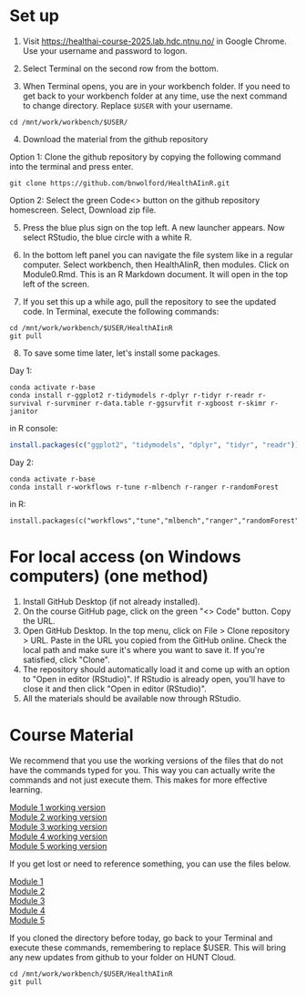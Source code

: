 # Set up

1. Visit https://healthai-course-2025.lab.hdc.ntnu.no/ in Google Chrome. Use your username and password to logon.
   
2. Select Terminal on the second row from the bottom.
   
3. When Terminal opens, you are in your workbench folder. If you need to get back to your workbench folder at any time, use the next command to change directory. Replace `$USER` with your username.  

```
cd /mnt/work/workbench/$USER/
```  

4. Download the material from the github repository
 
Option 1: Clone the github repository by copying the following command into the terminal and press enter.  

```
git clone https://github.com/bnwolford/HealthAIinR.git
```
Option 2: Select the green Code<> button on the github repository homescreen. Select, Download zip file. 

5. Press the blue plus sign on the top left. A new launcher appears. Now select RStudio, the blue circle with a white R.
   
6. In the bottom left panel you can navigate the file system like in a regular computer. Select workbench, then HealthAIinR, then modules. Click on Module0.Rmd. This is an R Markdown document. It will open in the top left of the screen.

7. If you set this up a while ago, pull the repository to see the updated code. In Terminal, execute the following commands:
```
cd /mnt/work/workbench/$USER/HealthAIinR
git pull
```

8. To save some time later, let's install some packages. 

Day 1:
```
conda activate r-base
conda install r-ggplot2 r-tidymodels r-dplyr r-tidyr r-readr r-survival r-survminer r-data.table r-ggsurvfit r-xgboost r-skimr r-janitor
```

in R console:
```R
install.packages(c("ggplot2", "tidymodels", "dplyr", "tidyr", "readr"))
```

Day 2:
```
conda activate r-base
conda install r-workflows r-tune r-mlbench r-ranger r-randomForest
```

in R:
```
install.packages(c("workflows","tune","mlbench","ranger","randomForest"))

```

# For local access (on Windows computers) (one method)
1. Install GitHub Desktop (if not already installed).
2. On the course GitHub page, click on the green "<> Code" button. Copy the URL.
3. Open GitHub Desktop. In the top menu, click on File > Clone repository > URL. Paste in the URL you copied from the GitHub online. Check the local path and make sure it's where you want to save it. If you're satisfied, click "Clone".
4. The repository should automatically load it and come up with an option to "Open in editor (RStudio)". If RStudio is already open, you'll have to close it and then click "Open in editor (RStudio)".
5. All the materials should be available now through RStudio.

# Course Material  

We recommend that you use the working versions of the files that do not have the commands typed for you. This way you can actually write the commands and not just execute them. This makes for more effective learning.

[Module 1 working version](https://github.com/bnwolford/HealthAIinR/blob/main/modules/Module1.Rmd)  
[Module 2 working version](https://github.com/bnwolford/HealthAIinR/blob/main/modules/Module2.Rmd)  
[Module 3 working version](https://github.com/bnwolford/HealthAIinR/blob/main/modules/Module3.Rmd)  
[Module 4 working version](https://github.com/bnwolford/HealthAIinR/blob/main/modules/Module4.Rmd)  
[Module 5 working version](https://github.com/bnwolford/HealthAIinR/blob/main/modules/Module5.Rmd)  

If you get lost or need to reference something, you can use the files below.

[Module 1](https://github.com/bnwolford/HealthAIinR/blob/main/modules/Module1_working.Rmd)  
[Module 2](https://github.com/bnwolford/HealthAIinR/blob/main/modules/Module2_working.Rmd)  
[Module 3](https://github.com/bnwolford/HealthAIinR/blob/main/modules/Module3_working.Rmd)  
[Module 4](https://github.com/bnwolford/HealthAIinR/blob/main/modules/Module4_working.Rmd)  
[Module 5](https://github.com/bnwolford/HealthAIinR/blob/main/modules/Module5_working.Rmd)  

If you cloned the directory before today, go back to your Terminal and execute these commands, remembering to replace $USER. This will bring any new updates from github to your folder on HUNT Cloud.  
```
cd /mnt/work/workbench/$USER/HealthAIinR
git pull
```  
